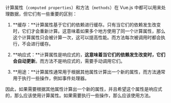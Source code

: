 计算属性（`computed properties`）和方法（`methods`）在 Vue.js 中都可以用来处理数据，但它们有一些重要的区别：

1. **缓存：**计算属性基于它们的依赖进行缓存。只有当它们的依赖发生改变时，它们才会重新计算。这意味着如果多个地方使用了同一个计算属性，那么这个计算属性只会被计算一次，这可以提高性能。而方法每次被调用时都会执行，不会进行缓存。

2. **响应式：**计算属性是响应式的，**这意味着当它们的依赖发生改变时，它们会自动更新**。而方法不是响应式的，需要手动调用它们。

3. **用途：**计算属性通常用于根据其他属性计算出一个新的属性，而方法通常用于执行一些操作，例如事件处理器。

因此，如果需要根据其他属性计算出一个新的属性，并且希望这个属性是响应式的，那么应该使用计算属性。如果需要执行一些操作，那么应该使用方法。